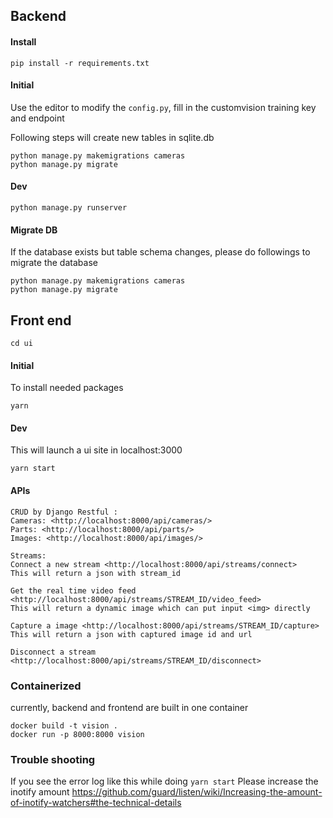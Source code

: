 ## Backend

#### Install

    pip install -r requirements.txt

#### Initial

Use the editor to modify the ```config.py```, fill in the customvision training key and endpoint

Following steps will create new tables in sqlite.db

    python manage.py makemigrations cameras
    python manage.py migrate

#### Dev

    python manage.py runserver


#### Migrate DB

If the database exists but table schema changes, please do followings to migrate the database

    python manage.py makemigrations cameras
    python manage.py migrate

## Front end

    cd ui

#### Initial

To install needed packages

    yarn

#### Dev

This will launch a ui site in localhost:3000

    yarn start


#### APIs

    CRUD by Django Restful :
    Cameras: <http://localhost:8000/api/cameras/>
    Parts: <http://localhost:8000/api/parts/>
    Images: <http://localhost:8000/api/images/>
    
    Streams:
    Connect a new stream <http://localhost:8000/api/streams/connect>
    This will return a json with stream_id

    Get the real time video feed <http://localhost:8000/api/streams/STREAM_ID/video_feed>
    This will return a dynamic image which can put input <img> directly

    Capture a image <http://localhost:8000/api/streams/STREAM_ID/capture>
    This will return a json with captured image id and url

    Disconnect a stream <http://localhost:8000/api/streams/STREAM_ID/disconnect>


### Containerized

currently, backend and frontend are built in one container

    docker build -t vision .
    docker run -p 8000:8000 vision


### Trouble shooting

If you see the error log like this while doing ```yarn start```
Please increase the inotify amount
<https://github.com/guard/listen/wiki/Increasing-the-amount-of-inotify-watchers#the-technical-details>
